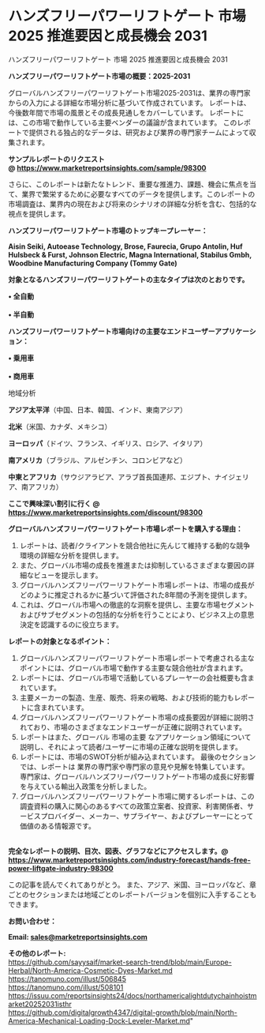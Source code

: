 # ハンズフリーパワーリフトゲート 市場 2025 推進要因と成長機会 2031
ハンズフリーパワーリフトゲート 市場 2025 推進要因と成長機会 2031

<strong><b>ハンズフリーパワーリフトゲート市場の概要：2025-2031</b></strong>

グローバルハンズフリーパワーリフトゲート市場2025-2031は、業界の専門家からの入力による詳細な市場分析に基づいて作成されています。 レポートは、今後数年間で市場の風景とその成長見通しをカバーしています。 レポートには、この市場で動作している主要ベンダーの議論が含まれています。 このレポートで提供される独占的なデータは、研究および業界の専門家チームによって収集されます。

<strong>サンプルレポートのリクエスト @ <a href=https://www.marketreportsinsights.com/sample/98300>https://www.marketreportsinsights.com/sample/98300</a></strong>

さらに、このレポートは新たなトレンド、重要な推進力、課題、機会に焦点を当て、業界で繁栄するために必要なすべてのデータを提供します。このレポートの市場調査は、業界内の現在および将来のシナリオの詳細な分析を含む、包括的な視点を提供します。

<strong>ハンズフリーパワーリフトゲート市場のトップキープレーヤー：</strong>

<strong>Aisin Seiki, Autoease Technology, Brose, Faurecia, Grupo Antolin, Huf Hulsbeck & Furst, Johnson Electric, Magna International, Stabilus Gmbh, Woodbine Manufacturing Company (Tommy Gate)</strong>

<strong><b>対象となるハンズフリーパワーリフトゲートの主なタイプは次のとおりです。</b></strong>

<strong>• 全自動<br><br>• 半自動</strong>

<strong><b>ハンズフリーパワーリフトゲート市場向けの主要なエンドユーザーアプリケーション：</b></strong>

<strong>• 乗用車<br><br>• 商用車</strong>

 地域分析

<strong><b>アジア太平洋</b></strong>（中国、日本、韓国、インド、東南アジア）

<strong><b>北米</b></strong>（米国、カナダ、メキシコ）

<strong><b>ヨーロッパ</b></strong>（ドイツ、フランス、イギリス、ロシア、イタリア）

<strong><b>南アメリカ</b></strong>（ブラジル、アルゼンチン、コロンビアなど）

<strong><b>中東とアフリカ</b></strong>（サウジアラビア、アラブ首長国連邦、エジプト、ナイジェリア、南アフリカ）

<strong>ここで興味深い割引に行く @ <a href=https://www.marketreportsinsights.com/discount/98300>https://www.marketreportsinsights.com/discount/98300</a></strong>

<strong><b>グローバルハンズフリーパワーリフトゲート市場レポートを購入する理由：</b></strong>
<ol>
  <li>レポートは、読者/クライアントを競合他社に先んじて維持する動的な競争環境の詳細な分析を提供します。</li>
  <li>また、グローバル市場の成長を推進または抑制しているさまざまな要因の詳細なビューを提示します。</li>
  <li>グローバルハンズフリーパワーリフトゲート市場レポートは、市場の成長がどのように推定されるかに基づいて評価された8年間の予測を提供します。</li>
  <li>これは、グローバル市場への徹底的な洞察を提供し、主要な市場セグメントおよびサブセグメントの包括的な分析を行うことにより、ビジネス上の意思決定を認識するのに役立ちます。</li>
</ol>
<strong><b>レポートの対象となるポイント：</b></strong>
<ol>
  <li>グローバルハンズフリーパワーリフトゲート市場レポートで考慮される主なポイントには、グローバル市場で動作する主要な競合他社が含まれます。</li>
  <li>レポートには、グローバル市場で活動しているプレーヤーの会社概要も含まれています。</li>
  <li>主要メーカーの製造、生産、販売、将来の戦略、および技術的能力もレポートに含まれています。</li>
  <li>グローバルハンズフリーパワーリフトゲート市場の成長要因が詳細に説明されており、市場のさまざまなエンドユーザーが正確に説明されています。</li>
  <li>レポートはまた、グローバル 市場の主要 なアプリケーション領域について説明し、それによって読者/ユーザーに市場の正確な説明を提供します。</li>
  <li>レポートには、市場のSWOT分析が組み込まれています。 最後のセクションでは、レポートは 業界の専門家や専門家の意見や見解を特集しています。 専門家は、グローバルハンズフリーパワーリフトゲート市場の成長に好影響を与えている輸出入政策を分析しました。</li>
  <li>グローバルハンズフリーパワーリフトゲート市場に関するレポートは、この調査資料の購入に関心のあるすべての政策立案者、投資家、利害関係者、サービスプロバイダー、メーカー、サプライヤー、およびプレーヤーにとって価値のある情報源です。</li>
</ol><br>
<strong>完全なレポートの説明、目次、図表、グラフなどにアクセスします。@ <a href=https://www.marketreportsinsights.com/industry-forecast/hands-free-power-liftgate-industry-98300>https://www.marketreportsinsights.com/industry-forecast/hands-free-power-liftgate-industry-98300</a></strong>

この記事を読んでくれてありがとう。 また、アジア、米国、ヨーロッパなど、章ごとのセクションまたは地域ごとのレポートバージョンを個別に入手することもできます。

<strong><b>お問い合わせ：</b></strong>

<strong>Email: </strong><a href=mailto:sales@marketreportsinsights.com><strong>sales@marketreportsinsights.com</strong></a>

<strong>その他のレポート:</strong>
<br>
<a href=https://github.com/sayysaif/market-search-trend/blob/main/Europe-Herbal/North-America-Cosmetic-Dyes-Market.md>https://github.com/sayysaif/market-search-trend/blob/main/Europe-Herbal/North-America-Cosmetic-Dyes-Market.md</a>
<br>
<a href=https://tanomuno.com/illust/506845>https://tanomuno.com/illust/506845</a>
<br>
<a href=https://tanomuno.com/illust/508101>https://tanomuno.com/illust/508101</a>
<br>
<a href=https://issuu.com/reportsinsights24/docs/northamericalightdutychainhoistmarket20252031isthr>https://issuu.com/reportsinsights24/docs/northamericalightdutychainhoistmarket20252031isthr</a>
<br>
<a href=https://github.com/digitalgrowth4347/digital-growth/blob/main/North-America-Mechanical-Loading-Dock-Leveler-Market.md>https://github.com/digitalgrowth4347/digital-growth/blob/main/North-America-Mechanical-Loading-Dock-Leveler-Market.md</a>"
